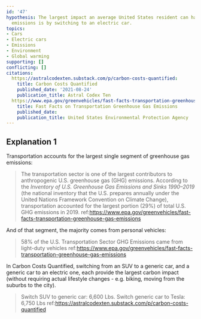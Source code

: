 ```yaml
---
id: '47'
hypothesis: The largest impact an average United States resident can have on reducing
  emissions is by switching to an electric car.
topics:
- Cars
- Electric cars
- Emissions
- Environment
- Global warming
supporting: []
conflicting: []
citations:
  https://astralcodexten.substack.com/p/carbon-costs-quantified:
    title: Carbon Costs Quantified
    published_date: '2021-08-24'
    publication_title: Astral Codex Ten
  https://www.epa.gov/greenvehicles/fast-facts-transportation-greenhouse-gas-emissions:
    title: Fast Facts on Transportation Greenhouse Gas Emissions
    published_date: 
    publication_title: United States Environmental Protection Agency
---
```

## Explanation 1

Transportation accounts for the largest single segment of greenhouse gas emissions:

> The transportation sector is one of the largest contributors to anthropogenic U.S. greenhouse gas (GHG) emissions. According to the _Inventory of U.S. Greenhouse Gas Emissions and Sinks 1990–2019_ (the national inventory that the U.S. prepares annually under the United Nations Framework Convention on Climate Change), transportation accounted for the largest portion (29%) of total U.S. GHG emissions in 2019.
> ref:https://www.epa.gov/greenvehicles/fast-facts-transportation-greenhouse-gas-emissions

And of that segment, the majority comes from personal vehicles:

> 58% of the U.S. Transportation Sector GHG Emissions came from light-duty vehicles
> ref:https://www.epa.gov/greenvehicles/fast-facts-transportation-greenhouse-gas-emissions

In Carbon Costs Quantified, switching from an SUV to a generic car, and a generic car to an electric one, each provide the largest carbon impact (without requiring actual lifestyle changes - e.g. biking, moving from the suburbs to the city).

> Switch SUV to generic car: 6,600 Lbs.
> Switch generic car to Tesla: 6,750 Lbs
> ref:https://astralcodexten.substack.com/p/carbon-costs-quantified
